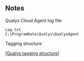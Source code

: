 ## Notes

Qualys Cloud Agent log file

```
Log.txt
C:\ProgramData\Qualys\QualysAgent
```

Tagging structure

[[Qualys tagging structure](https://success.qualys.com/discussions/s/article/000005819)]
